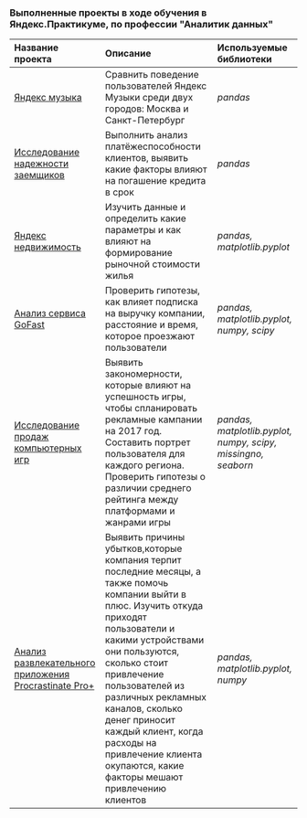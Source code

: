 ### Выполненные проекты в ходе обучения в Яндекс.Практикуме, по профессии "Аналитик данных" 


| Название проекта      | Описание               | Используемые библиотеки     |
| :-------------------- | :--------------------- |:---------------------------|
| [Яндекс музыка](https://github.com/arutiu92elena/yandex_practicum/blob/main/yandex_music.ipynb) | Сравнить поведение пользователей Яндекс Музыки среди двух городов: Москва и Санкт-Петербург| *pandas* |
| [Исследование надежности заемщиков](https://github.com/arutiu92elena/yandex_practicum/blob/main/payers.ipynb) | Выполнить анализ платёжеспособности клиентов, выявить какие факторы влияют на погашение кредита в срок | *pandas* |
| [Яндекс недвижимость](https://github.com/arutiu92elena/yandex_practicum/blob/main/apartments.ipynb)| Изучить данные и определить какие параметры и как влияют на формирование рыночной стоимости жилья  | *pandas, matplotlib.pyplot* |
| [Анализ сервиса GoFast](https://github.com/arutiu92elena/yandex_practicum/blob/main/go_fast.ipynb) | Проверить гипотезы, как влияет подписка на выручку компании, расстояние и время, которое проезжают пользователи | *pandas, matplotlib.pyplot, numpy, scipy* |
| [Исследование продаж компьютерных игр](https://github.com/arutiu92elena/yandex_practicum/blob/main/games.ipynb)| Выявить закономерности, которые влияют на успешность игры, чтобы спланировать рекламные кампании на 2017 год. Составить портрет пользователя для каждого региона. Проверить гипотезы о различии среднего рейтинга между платформами и жанрами игры | *pandas, matplotlib.pyplot, numpy, scipy, missingno, seaborn* |
| [Анализ развлекательного приложения Procrastinate Pro+](https://github.com/arutiu92elena/yandex_practicum/blob/main/procrastinate_pro.ipynb)| Выявить причины убытков,которые компания терпит последние месяцы, а также помочь компании выйти в плюс. Изучить откуда приходят пользователи и какими устройствами они пользуются, сколько стоит привлечение пользователей из различных рекламных каналов, сколько денег приносит каждый клиент, когда расходы на привлечение клиента окупаются, какие факторы мешают привлечению клиентов | *pandas, matplotlib.pyplot, numpy* |

